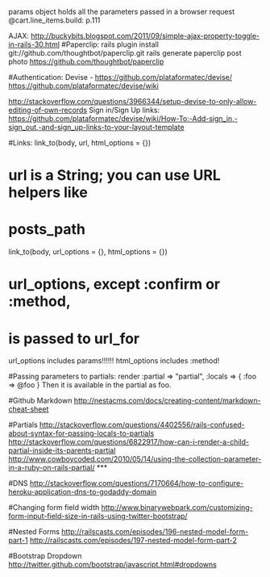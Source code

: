 params object holds all the parameters passed in a browser request
@cart.line_items.build: p.111

AJAX: http://buckybits.blogspot.com/2011/09/simple-ajax-property-toggle-in-rails-30.html
#Paperclip:
rails plugin install git://github.com/thoughtbot/paperclip.git
rails generate paperclip post photo
https://github.com/thoughtbot/paperclip

#Authentication:
Devise - https://github.com/plataformatec/devise/
https://github.com/plataformatec/devise/wiki

http://stackoverflow.com/questions/3966344/setup-devise-to-only-allow-editing-of-own-records
Sign in/Sign Up links: https://github.com/plataformatec/devise/wiki/How-To:-Add-sign_in,-sign_out,-and-sign_up-links-to-your-layout-template


#Links:
link_to(body, url, html_options = {})
  # url is a String; you can use URL helpers like
  # posts_path

link_to(body, url_options = {}, html_options = {})
  # url_options, except :confirm or :method,
  # is passed to url_for

url_options includes params!!!!!! html_options includes :method!

#Passing parameters to partials:
render :partial => "partial", :locals => { :foo => @foo }
Then it is available in the partial as foo.

#Github Markdown
http://nestacms.com/docs/creating-content/markdown-cheat-sheet

#Partials
http://stackoverflow.com/questions/4402556/rails-confused-about-syntax-for-passing-locals-to-partials
http://stackoverflow.com/questions/6822917/how-can-i-render-a-child-partial-inside-its-parents-partial
http://www.cowboycoded.com/2010/05/14/using-the-collection-parameter-in-a-ruby-on-rails-partial/  ***

#DNS
http://stackoverflow.com/questions/7170664/how-to-configure-heroku-application-dns-to-godaddy-domain

#Changing form field width
http://www.binarywebpark.com/customizing-form-input-field-size-in-rails-using-twitter-bootstrap/

#Nested Forms
http://railscasts.com/episodes/196-nested-model-form-part-1
http://railscasts.com/episodes/197-nested-model-form-part-2

#Bootstrap Dropdown
http://twitter.github.com/bootstrap/javascript.html#dropdowns